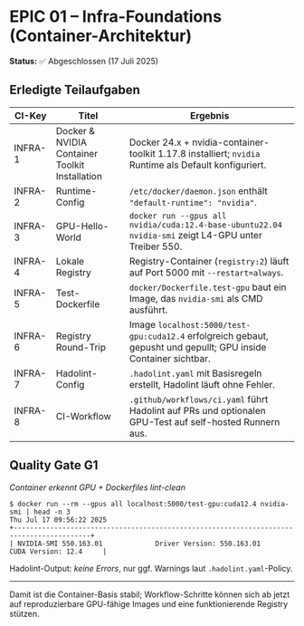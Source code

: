 # EPIC 01 – Infra-Foundations (Container-Architektur)

**Status:** ✅ Abgeschlossen (17 Juli 2025)

## Erledigte Teilaufgaben

| CI-Key | Titel | Ergebnis |
|--------|-------|----------|
| INFRA-1 | Docker & NVIDIA Container Toolkit Installation | Docker 24.x + nvidia-container-toolkit 1.17.8 installiert; `nvidia` Runtime als Default konfiguriert. |
| INFRA-2 | Runtime-Config | `/etc/docker/daemon.json` enthält `"default-runtime": "nvidia"`. |
| INFRA-3 | GPU-Hello-World | `docker run --gpus all nvidia/cuda:12.4-base-ubuntu22.04 nvidia-smi` zeigt L4-GPU unter Treiber 550. |
| INFRA-4 | Lokale Registry | Registry-Container (`registry:2`) läuft auf Port 5000 mit `--restart=always`. |
| INFRA-5 | Test-Dockerfile | `docker/Dockerfile.test-gpu` baut ein Image, das `nvidia-smi` als CMD ausführt. |
| INFRA-6 | Registry Round-Trip | Image `localhost:5000/test-gpu:cuda12.4` erfolgreich gebaut, gepusht und gepullt; GPU inside Container sichtbar. |
| INFRA-7 | Hadolint-Config | `.hadolint.yaml` mit Basisregeln erstellt, Hadolint läuft ohne Fehler. |
| INFRA-8 | CI-Workflow | `.github/workflows/ci.yaml` führt Hadolint auf PRs und optionalen GPU-Test auf self-hosted Runnern aus. |

## Quality Gate G1

*Container erkennt GPU + Dockerfiles lint-clean*

```
$ docker run --rm --gpus all localhost:5000/test-gpu:cuda12.4 nvidia-smi | head -n 3
Thu Jul 17 09:56:22 2025       
+-----------------------------------------------------------------------------------------+
| NVIDIA-SMI 550.163.01             Driver Version: 550.163.01     CUDA Version: 12.4     |
```

Hadolint-Output: _keine Errors_, nur ggf. Warnings laut `.hadolint.yaml`-Policy.

---

Damit ist die Container-Basis stabil; Workflow-Schritte können sich ab jetzt auf reproduzierbare GPU-fähige Images und eine funktionierende Registry stützen. 